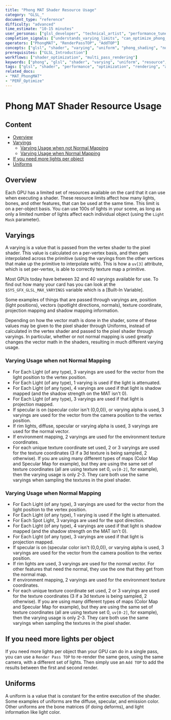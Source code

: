 ```yaml
---
title: "Phong MAT Shader Resource Usage"
category: "GLSL_"
document_type: "reference"
difficulty: "advanced"
time_estimate: "10-15 minutes"
user_personas: ["glsl_developer", "technical_artist", "performance_tuner"]
completion_signals: ["understands_varying_limits", "can_optimize_phong_mat_usage"]
operators: ["PhongMAT", "RenderPassTOP", "AddTOP"]
concepts: ["glsl", "shader", "varying", "uniform", "phong_shading", "normal_mapping", "resource_limits"]
prerequisites: ["GLSL_Introduction"]
workflows: ["shader_optimization", "multi_pass_rendering"]
keywords: ["phong", "glsl", "shader", "varying", "uniform", "resource", "limit", "performance"]
tags: ["glsl", "shader", "performance", "optimization", "rendering", "advanced"]
related_docs:
- "MAT_PhongMAT"
- "PERF_Optimize"
---
```


# Phong MAT Shader Resource Usage

## Content
- [Overview](#overview)
- [Varyings](#varyings)
  - [Varying Usage when not Normal Mapping](#varying-usage-when-not-normal-mapping)
  - [Varying Usage when Normal Mapping](#varying-usage-when-normal-mapping)
- [If you need more lights per object](#if-you-need-more-lights-per-object)
- [Uniforms](#uniforms)

## Overview

Each GPU has a limited set of resources available on the card that it can use when executing a shader. These resource limits affect how many lights, bones, and other features, that can be used at the same time. This limit is on a per-object basis. You can use 100s of lights in your scene, as long as only a limited number of lights affect each individual object (using the `Light Mask` parameter).

## Varyings

A varying is a value that is passed from the vertex shader to the pixel shader. This value is calculated on a per-vertex basis, and then gets interpolated across the primitive (using the varyings from the other vertices that make up the primitive to interpolate with). This is how a `uv[3]` attribute, which is set per-vertex, is able to correctly texture map a primitive.

Most GPUs today have between 32 and 40 varyings available for use. To find out how many your card has you can look at the `$SYS_GFX_GLSL_MAX_VARYINGS` variable which is a [Built-In Variable].

Some examples of things that are passed through varyings are, position (light positions), vectors (spotlight directions, normals), texture coordinate, projection mapping and shadow mapping information.

Depending on how the vector math is done in the shader, some of these values may be given to the pixel shader through Uniforms, instead of calculated in the vertex shader and passed to the pixel shader through varyings. In particular, whether or not normal mapping is used greatly changes the vector math in the shaders, resulting in much different varying usage.

### Varying Usage when not Normal Mapping

- For Each Light (of any type), 3 varyings are used for the vector from the light position to the vertex position.
- For Each Light (of any type), 1 varying is used if the light is attenuated.
- For Each Light (of any type), 4 varyings are used if that light is shadow mapped (and the shadow strength on the MAT isn't 0).
- For Each Light (of any type), 3 varyings are used if that light is projection mapped.
- If specular is on (specular color isn't (0,0,0)), or varying alpha is used, 3 varyings are used for the vector from the camera position to the vertex position.
- If rim lights, diffuse, specular or varying alpha is used, 3 varyings are used for the normal vector.
- If environment mapping, 2 varyings are used for the environment texture coordinates.
- For each unique texture coordinate set used, 2 or 3 varyings are used for the texture coordinates (3 if a 3d texture is being sampled, 2 otherwise). If you are using many different types of maps (Color Map and Specular Map for example), but they are using the same set of texture coordinates (all are using texture set 0, `uv[0-2]`, for example), then the varying usage is only 2-3. They care both use the same varyings when sampling the textures in the pixel shader.

### Varying Usage when Normal Mapping

- For Each Light (of any type), 3 varyings are used for the vector from the light position to the vertex position.
- For Each Light (of any type), 1 varying is used if the light is attenuated.
- For Each Spot Light, 3 varyings are used for the spot direction.
- For Each Light (of any type), 4 varyings are used if that light is shadow mapped (and the shadow strength on the MAT isn't 0).
- For Each Light (of any type), 3 varyings are used if that light is projection mapped.
- If specular is on (specular color isn't (0,0,0)), or varying alpha is used, 3 varyings are used for the vector from the camera position to the vertex position.
- If rim lights are used, 3 varyings are used for the normal vector. For other features that need the normal, they use the one that they get from the normal map.
- If environment mapping, 2 varyings are used for the environment texture coordinates.
- For each unique texture coordinate set used, 2 or 3 varyings are used for the texture coordinates (3 if a 3d texture is being sampled, 2 otherwise). If you are using many different types of maps (Color Map and Specular Map for example), but they are using the same set of texture coordinates (all are using texture set 0, `uv[0-2]`, for example), then the varying usage is only 2-3. They care both use the same varyings when sampling the textures in the pixel shader.

## If you need more lights per object

If you need more lights per object than your GPU can do in a single pass, you can use a `Render Pass TOP` to re-render the same geos, using the same camera, with a different set of lights. Then simply use an `Add TOP` to add the results between the first and second render.

## Uniforms

A uniform is a value that is constant for the entire execution of the shader. Some examples of uniforms are the diffuse, specular, and emission color. Other uniforms are the bone matrices (if doing deforms), and light information like light color.
